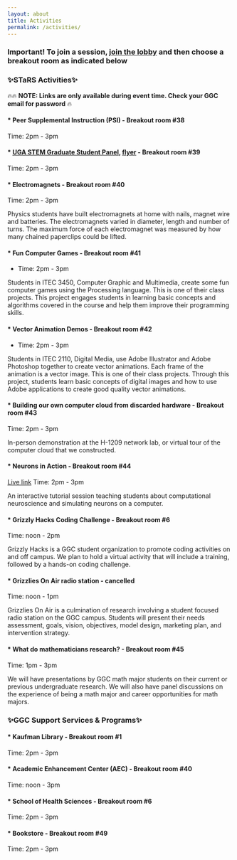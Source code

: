 ```yaml
---
layout: about
title: Activities
permalink: /activities/
---
```


### Important! To join a session, [join the lobby](https://ggc-edu.zoom.us/j/94859760946) and then choose a breakout room as indicated below

<h3>✨STaRS Activities✨</h3>

🔥🔥 **NOTE: Links are only available during event time. Check your GGC email for password** 🔥
   
#### * Peer Supplemental Instruction (PSI) - Breakout room #38
 Time: 2pm - 3pm
#### * [UGA STEM Graduate Student Panel](https://aarlifesci.wixsite.com/website), [flyer](/stars2021/images/AARLS-STARS.pdf) - Breakout room #39
 Time: 2pm - 3pm
#### * Electromagnets - Breakout room #40
 Time: 2pm - 3pm

Physics students have built electromagnets at home with nails, magnet wire and batteries.   The electromagnets varied in diameter, length and number of turns.  The maximum force of each electromagnet was measured by how many chained paperclips could be lifted.
#### * Fun Computer Games - Breakout room #41
 - Time: 2pm - 3pm

Students in ITEC 3450, Computer Graphic and Multimedia, create some fun computer games using the Processing language. This is one of their class projects. This project engages students in learning basic concepts and algorithms covered in the course and help them improve their programming skills.
#### * Vector Animation Demos - Breakout room #42
 - Time: 2pm - 3pm

Students in ITEC 2110, Digital Media, use Adobe Illustrator and Adobe Photoshop together to create vector animations. Each frame of the animation is a vector image. This is one of their class projects. Through this project, students learn basic concepts of digital images and how to use Adobe applications to create good quality vector animations.
#### * Building our own computer cloud from discarded hardware - Breakout room #43
 Time: 2pm - 3pm

In-person demonstration at the H-1209 network lab, or virtual tour of the computer cloud that we constructed.
#### * Neurons in Action - Breakout room #44
[Live link](https://ggc-edu.zoom.us/j/96010540764) Time: 2pm - 3pm

An interactive tutorial session teaching students about computational neuroscience and simulating neurons on a computer.
#### * Grizzly Hacks Coding Challenge  - Breakout room #6
 Time: noon - 2pm 

Grizzly Hacks is a GGC student organization to promote coding activities on and off campus. We plan to hold a virtual activity that will include a training, followed by a hands-on coding challenge.
#### * Grizzlies On Air radio station - cancelled
 Time: noon - 1pm

Grizzlies On Air is a culmination of research involving a student focused radio station on the GGC campus.  Students will present their needs assessment, goals, vision, objectives, model design, marketing plan, and intervention strategy.
#### * What do mathematicians research? - Breakout room #45
 Time: 1pm - 3pm 

We will have presentations by GGC math major students on their current or previous undergraduate research. We will also have panel discussions on the experience of being a math major and career opportunities for math majors.


<h3>✨GGC Support Services & Programs✨</h3>

#### * Kaufman Library  - Breakout room #1
 Time: 2pm - 3pm

#### * Academic Enhancement Center (AEC) - Breakout room #40
 Time: noon - 3pm

#### * School of Health Sciences  - Breakout room #6
 Time: 2pm - 3pm

#### * Bookstore - Breakout room #49
 Time: 2pm - 3pm


